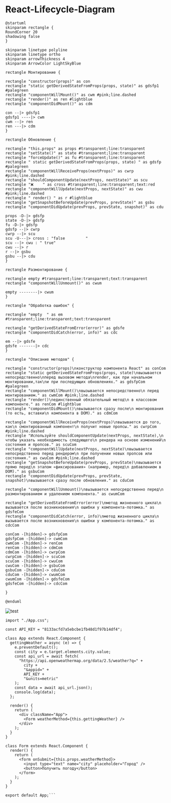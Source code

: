 # React-Lifecycle-Diagram

```plantuml
@startuml
skinparam rectangle {
RoundCorner 20
shadowing false
}

skinparam linetype polyline
skinparam linetype ortho
skinparam arrowThickness 4
skinparam ArrowColor LightSkyBlue

rectangle Монтирование {

rectangle "constructor(props)" as con
rectangle "static getDerivedStateFromProps(props, state)" as gdsfp1 #palegreen
rectangle "componentWillMount()" as cwm #pink;line.dashed
rectangle "render()" as ren #lightblue
rectangle "componentDidMount()" as cdm

con --|> gdsfp1
gdsfp1 ----|> cwm
cwm --|> ren
ren ---|> cdm
}

rectangle Обновление {

rectangle "this.props" as props #transparent;line:transparent
rectangle "setState()" as state #transparent;line:transparent
rectangle "forceUpdate()" as fu #transparent;line:transparent
rectangle " static getDerivedStateFromProps(props, state) " as gdsfp #palegreen
rectangle "componentWillReceiveProps(nextProps)" as cwrp #pink;line.dashed
rectangle "shouldComponentUpdate(nextProps, nextState)" as scu
rectangle "❌    " as cross #transparent;line:transparent;text:red
rectangle "componentWillUpdate(nextProps, nextState)" as cwu #pink;line.dashed
rectangle " render() " as r #lightblue
rectangle "getSnapshotBeforeUpdate(prevProps, prevState)" as gsbu
rectangle "componentDidUpdate(prevProps, prevState, snapshot)" as cdu

props -D-|> gdsfp
state -D-|> gdsfp
fu -D-|> gdsfp
gdsfp --|> cwrp
cwrp --|> scu
scu -U---|> cross : "false         "
scu --|> cwu : " true"
cwu --|> r
r --|> gsbu
gsbu --|> cdu
}

rectangle Размонтирование {

rectangle empty #transparent;line:transparent;text:transparent
rectangle "componentWillUnmount()" as cwum

empty --------|> cwum
}

rectangle "Обработка ошибок" {

rectangle "empty  " as em #transparent;line:transparent;text:transparent

rectangle "getDerivedStateFromError(error)" as gdsfe
rectangle "componentDidCatch(error, info)" as cdc

em --|> gdsfe
gdsfe -------|> cdc
}

rectangle "Описание методов" {

rectangle "constructor(props)\nконструктор компонента React" as conCom
rectangle "static getDerivedStateFromProps(props, state)\nвызывается непосредственно\nперед вызовом метода\nrender, как при начальном монтировании,так\nи при последующих обновлениях." as gdsfpCom #palegreen
rectangle "componentWillMount()\nвызывается непосредственно\n перед монтированием." as cwmCom #pink;line.dashed
rectangle "render()\nединственный обязательный метод\n в классовом компоненте." as renCom #lightblue
rectangle "componentDidMount()\nвызывается сразу после\n монтирования (то есть, вставки\n компонента в DOM)." as cdmCom

rectangle "componentWillReceiveProps(nextProps)\nвызывается до того, как\n смонтированный компонент\n получит новые пропсы." as cwrpCom #pink;line.dashed
rectangle "Используйте shouldComponentUpdate(nextProps, nextState),\n чтобы указать необходимость следующего\n рендера на основе изменений\n состояния и пропсов." as scuCom
rectangle "componentWillUpdate(nextProps, nextState)\nвызывается непосредственно перед рендером\n при получении новых пропсов или состояния." as cwuCom #pink;line.dashed
rectangle "getSnapshotBeforeUpdate(prevProps, prevState)\nвызывается прямо перед\n этапом «фиксирования» (например, перед\n добавлением в DOM)." as gsbuCom
rectangle "componentDidUpdate(prevProps, prevState, snapshot)\nвызывается сразу после обновления." as cduCom

rectangle "componentWillUnmount()\nвызывается непосредственно перед\n размонтированием и удалением компонента." as cwumCom

rectangle "getDerivedStateFromError(error)\nметод жизненного цикла\n вызывается после возникновения\n ошибки у компонента-потомка." as gdsfeCom
rectangle "componentDidCatch(error, info)\nметод жизненного цикла\n вызывается после возникновения\n ошибки у компонента-потомка." as cdcCom

conCom -[hidden]-> gdsfpCom
gdsfpCom -[hidden]-> cwmCom
cwmCom -[hidden]-> renCom
renCom -[hidden]-> cdmCom
cdmCom -[hidden]-> cwrpCom
cwrpCom -[hidden]-> scuCom
scuCom -[hidden]-> cwuCom
cwuCom -[hidden]-> gsbuCom
gsbuCom -[hidden]-> cduCom
cduCom -[hidden]-> cwumCom
cwumCom -[hidden]-> gdsfeCom
gdsfeCom -[hidden]-> cdcCom

}

@enduml
```

![test](http://www.plantuml.com/plantuml/png/bLJTJXGn5BxlKpJB3IOiKUCL90O1lTA4WCJhOURip6HdskQqPTqWYV7A2nz1ZO-09aI2mZEKL_19F9qMjqjsrsMIxRRd_tpdPqkR38rj6wQ7jL0PPYr7o4qcoWRu2TkNLXGx4WKWV_oGwIehvAWM9HzaZGPsoXAzfXPWnWguaitOFsRn99fA9emCKOvULtK-5A0rVvAmdddMZcmayfTrMPc3uNYxiS3O943tsLsxgviFxkBcFTr-k3DtvIxSEJz9fNgv5DgWpOt4LOLIwGSzdcbEv5IAe31rpaimku3rCHG7H80NADizhnCqrxWNWs2WBFH0FU8hAckWH00nxRHLKe0mR-gcUKKucjNeTjIIIYs6cnwLzIBJ5HIf9e8e0ACqFVXAu_C_ekHdEjYjYodxHSiOvSRx_NTFOumi_1794tq8Z7v1WZmmxoMoIFjq2kElxZkXwj7zvSvduckgMgzty7G1T3U-OZ0Jcae9mdIPRYI4ATp1T4Y7y0E-osiF9EPmg8g9WO5TNflVg-XyKlLbYhuFEP39O4Z0MxENzDu8rU8kq9Mq3SrUD1XId9XPutGDm4NSSfkg__doYTCNdA7K_od8fY5h6mZ5t6mM1H1Jieipuh6n8uuufwzBwWUHAShVRCD08aJF2k4uUlRNn7EfZ-oyoLYWJ6MDVcu7np8MchU_-szsM6Z8b3AmKy_G476mK34wujFNX7wyVnY6AnHYWxhMhqz--_M2K31WFPyRjD0ZIv6C3BjBIDKVKRomTwRr6-t0d-xtCdiHMcN6IxH5IfZV7gATsd6sPImuw8SlPdTdk_JyUg4WpsZ9N5F0b-wCq-MZk_04Tzcxisg2oT10qDut-DJIZ95_ZYXn5VmvMV1pT-vEPl8gIA_nMWpaRHVbFlF9zWNMdJo1WKHEsHQ8mhRDNm00)

```import React from "react";
import "./App.css";

const API_KEY = "8133acfd7a5ebcbe1fb48d1f97b14df4";

class App extends React.Component {
  gettingWeather = async (e) => {
    e.preventDefault();
    const city = e.target.elements.city.value;
    const api_url = await fetch(
      "https://api.openweathermap.org/data/2.5/weather?q=" +
        city +
        "&appid=" +
        API_KEY +
        "&units=metric"
    );
    const data = await api_url.json();
    console.log(data);
  };

  render() {
    return (
      <div className="App">
        <Form weatherMethod={this.gettingWeather} />
      </div>
    );
  }
}

class Form extends React.Component {
  render() {
    return (
      <form onSubmit={this.props.weatherMethod}>
        <input type="text" name="city" placeholder="Город" />
        <button>Получить погоду</button>
      </form>
    );
  }
}

export default App;```
